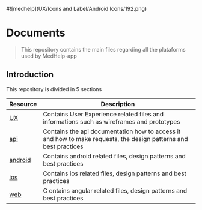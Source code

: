 #![medhelp](UX/Icons and Label/Android Icons/192.png)

# Documents

> This repository contains the main files regarding all the plataforms used by MedHelp-app

## Introduction

This repository is divided in 5 sections

| Resource      | Description               |
|---------------|-------------------------- |
| [UX](https://github.com/medhelp-app/documents/tree/master/UX)               | Contains User Experience related files and informations such as wireframes and prototypes  |
| [api](https://github.com/medhelp-app/documents/tree/master/api)             | Contains the api documentation how to access it and how to make requests, the design patterns and best practices|
| [android](https://github.com/medhelp-app/documents/tree/master/android)     | Contains android related files, design patterns and best practices |
| [ios](https://github.com/medhelp-app/documents/tree/master/ios)             | Contains ios related files, design patterns and best practices |
| [web](https://github.com/medhelp-app/documents/tree/master/web)             |C ontains angular related files, design patterns and best practices |
